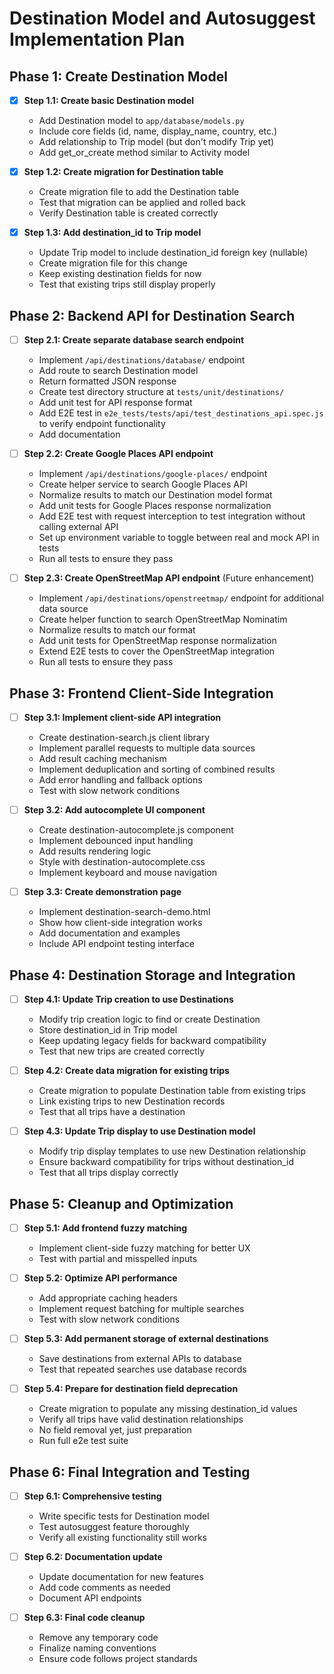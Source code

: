 # Destination Model and Autosuggest Implementation Plan

## Phase 1: Create Destination Model

- [x] **Step 1.1: Create basic Destination model**
  - Add Destination model to `app/database/models.py`
  - Include core fields (id, name, display_name, country, etc.)
  - Add relationship to Trip model (but don't modify Trip yet)
  - Add get_or_create method similar to Activity model

- [x] **Step 1.2: Create migration for Destination table**
  - Create migration file to add the Destination table
  - Test that migration can be applied and rolled back
  - Verify Destination table is created correctly

- [x] **Step 1.3: Add destination_id to Trip model**
  - Update Trip model to include destination_id foreign key (nullable)
  - Create migration file for this change
  - Keep existing destination fields for now
  - Test that existing trips still display properly

## Phase 2: Backend API for Destination Search

- [ ] **Step 2.1: Create separate database search endpoint**
  - Implement `/api/destinations/database/` endpoint
  - Add route to search Destination model
  - Return formatted JSON response
  - Create test directory structure at `tests/unit/destinations/`
  - Add unit test for API response format
  - Add E2E test in `e2e_tests/tests/api/test_destinations_api.spec.js` to verify endpoint functionality
  - Add documentation

- [ ] **Step 2.2: Create Google Places API endpoint**
  - Implement `/api/destinations/google-places/` endpoint
  - Create helper service to search Google Places API
  - Normalize results to match our Destination model format
  - Add unit tests for Google Places response normalization
  - Add E2E test with request interception to test integration without calling external API
  - Set up environment variable to toggle between real and mock API in tests
  - Run all tests to ensure they pass

- [ ] **Step 2.3: Create OpenStreetMap API endpoint** (Future enhancement)
  - Implement `/api/destinations/openstreetmap/` endpoint for additional data source
  - Create helper function to search OpenStreetMap Nominatim
  - Normalize results to match our format
  - Add unit tests for OpenStreetMap response normalization
  - Extend E2E tests to cover the OpenStreetMap integration
  - Run all tests to ensure they pass

## Phase 3: Frontend Client-Side Integration

- [ ] **Step 3.1: Implement client-side API integration**
  - Create destination-search.js client library
  - Implement parallel requests to multiple data sources
  - Add result caching mechanism
  - Implement deduplication and sorting of combined results
  - Add error handling and fallback options
  - Test with slow network conditions
  
- [ ] **Step 3.2: Add autocomplete UI component**
  - Create destination-autocomplete.js component
  - Implement debounced input handling
  - Add results rendering logic
  - Style with destination-autocomplete.css
  - Implement keyboard and mouse navigation

- [ ] **Step 3.3: Create demonstration page**
  - Implement destination-search-demo.html
  - Show how client-side integration works
  - Add documentation and examples
  - Include API endpoint testing interface

## Phase 4: Destination Storage and Integration

- [ ] **Step 4.1: Update Trip creation to use Destinations**
  - Modify trip creation logic to find or create Destination
  - Store destination_id in Trip model
  - Keep updating legacy fields for backward compatibility
  - Test that new trips are created correctly

- [ ] **Step 4.2: Create data migration for existing trips**
  - Create migration to populate Destination table from existing trips
  - Link existing trips to new Destination records
  - Test that all trips have a destination

- [ ] **Step 4.3: Update Trip display to use Destination model**
  - Modify trip display templates to use new Destination relationship
  - Ensure backward compatibility for trips without destination_id
  - Test that all trips display correctly

## Phase 5: Cleanup and Optimization

- [ ] **Step 5.1: Add frontend fuzzy matching**
  - Implement client-side fuzzy matching for better UX
  - Test with partial and misspelled inputs

- [ ] **Step 5.2: Optimize API performance**
  - Add appropriate caching headers
  - Implement request batching for multiple searches
  - Test with slow network conditions

- [ ] **Step 5.3: Add permanent storage of external destinations**
  - Save destinations from external APIs to database
  - Test that repeated searches use database records

- [ ] **Step 5.4: Prepare for destination field deprecation**
  - Create migration to populate any missing destination_id values
  - Verify all trips have valid destination relationships
  - No field removal yet, just preparation
  - Run full e2e test suite

## Phase 6: Final Integration and Testing

- [ ] **Step 6.1: Comprehensive testing**
  - Write specific tests for Destination model
  - Test autosuggest feature thoroughly
  - Verify all existing functionality still works

- [ ] **Step 6.2: Documentation update**
  - Update documentation for new features
  - Add code comments as needed
  - Document API endpoints

- [ ] **Step 6.3: Final code cleanup**
  - Remove any temporary code
  - Finalize naming conventions
  - Ensure code follows project standards 